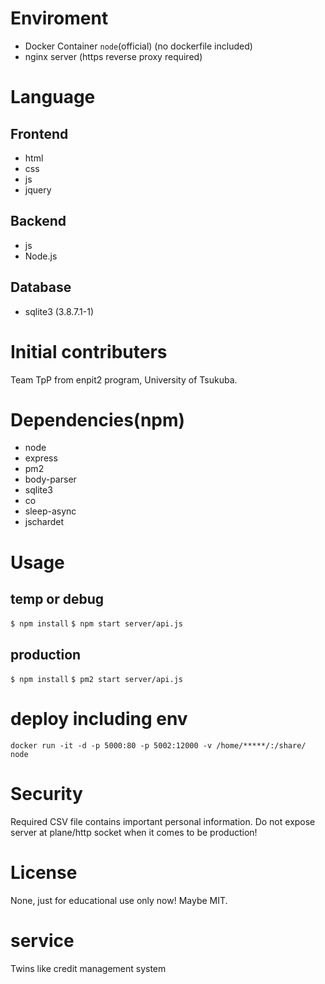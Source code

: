 # Enviroment
* Docker Container `node`(official)
(no dockerfile included)
* nginx server
(https reverse proxy required)

# Language
## Frontend
* html
* css
* js
* jquery

## Backend
* js
* Node.js

## Database
* sqlite3 (3.8.7.1-1)

# Initial contributers
Team TpP from enpit2 program, University of Tsukuba.

# Dependencies(npm)
* node
* express
* pm2
* body-parser
* sqlite3
* co
* sleep-async
* jschardet

# Usage
## temp or debug
`$ npm install`
`$ npm start server/api.js`
## production
`$ npm install`
`$ pm2 start server/api.js`

# deploy including env
`docker run -it -d -p 5000:80 -p 5002:12000 -v /home/*****/:/share/ node`

# Security
Required CSV file contains important personal information.
Do not expose server at plane/http socket when it comes to be production!

# License
None, just for educational use only now!
Maybe MIT.

# service
Twins like credit management system

